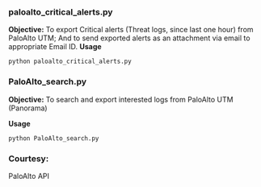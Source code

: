 ### paloalto_critical_alerts.py

**Objective:**
To export Critical alerts (Threat logs, since last one hour) from PaloAlto UTM; And to send exported alerts as an attachment via email to appropriate Email ID.
**Usage**
```
python paloalto_critical_alerts.py
```

### PaloAlto_search.py

**Objective:**
To search and export interested logs from PaloAlto UTM (Panorama)

**Usage**
```
python PaloAlto_search.py
```

### Courtesy:
PaloAlto API
